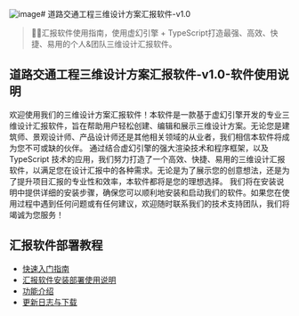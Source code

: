 ![image](https://github.com/user-attachments/assets/58b85282-ea53-4276-afda-5336c8bf4630)# 道路交通工程三维设计方案汇报软件-v1.0
> 🐱‍🏍汇报软件使用指南，使用虚幻引擎 + TypeScript打造最强、高效、快捷、易用的个人&团队三维设计汇报软件。

## 道路交通工程三维设计方案汇报软件-v1.0-软件使用说明
欢迎使用我们的三维设计方案汇报软件！本软件是一款基于虚幻引擎开发的专业三维设计汇报软件，旨在帮助用户轻松创建、编辑和展示三维设计方案。无论您是建筑师、景观设计师、产品设计师还是其他相关领域的从业者，我们相信本软件将成为您不可或缺的伙伴。
通过结合虚幻引擎的强大渲染技术和程序框架，以及 TypeScript 技术的应用，我们努力打造了一个高效、快捷、易用的三维设计汇报软件，以满足您在设计汇报中的各种需求。无论是为了展示您的创意想法，还是为了提升项目汇报的专业性和效率，本软件都将是您的理想选择。
我们将在安装说明中提供详细的安装步骤，确保您可以顺利地安装和启动我们的软件。如果您在使用过程中遇到任何问题或有任何建议，欢迎随时联系我们的技术支持团队，我们将竭诚为您服务！

## 汇报软件部署教程
- [快速入门指南](./ProjectDocs/快速入门指南.md)
- [汇报软件安装部署使用说明](./ProjectDocs/汇报软件使用说明.md)
- [功能介绍](./ProjectDocs/功能介绍.md)
- [更新日志与下载](./ProjectDocs/更新日志与下载.md)

  

